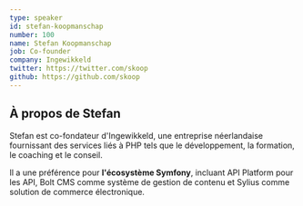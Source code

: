 ```yaml
---
type: speaker
id: stefan-koopmanschap
number: 100
name: Stefan Koopmanschap 
job: Co-founder
company: Ingewikkeld
twitter: https://twitter.com/skoop
github: https://github.com/skoop
---
```


## À propos de Stefan

Stefan est co-fondateur d'Ingewikkeld, une entreprise néerlandaise fournissant des services liés à PHP tels que le développement, la formation, le coaching et le conseil.

Il a une préférence pour **l'écosystème Symfony**, incluant API Platform pour les API, Bolt CMS comme système de gestion de contenu et Sylius comme solution de commerce électronique.

